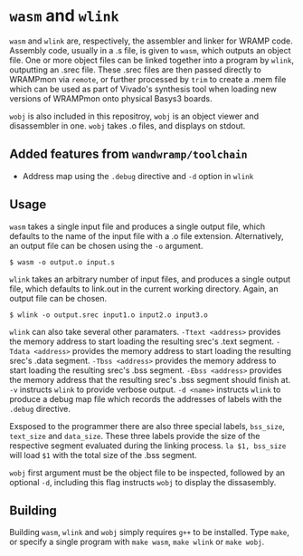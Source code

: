 # `wasm` and `wlink`

`wasm` and `wlink` are, respectively, the assembler and linker for WRAMP code.
Assembly code, usually in a .s file, is given to `wasm`, which outputs an object file.
One or more object files can be linked together into a program by `wlink`, outputting
an .srec file.
These .srec files are then passed directly to WRAMPmon via `remote`, or further processed
by `trim` to create a .mem file which can be used as part of Vivado's synthesis tool
when loading new versions of WRAMPmon onto physical Basys3 boards.

`wobj` is also included in this repositroy, `wobj` is an object viewer and disassembler in one.
`wobj` takes .o files, and displays on stdout.

## Added features from `wandwramp/toolchain`
 - Address map using the `.debug` directive and `-d` option in `wlink`

## Usage

`wasm` takes a single input file and produces a single output file, which defaults to
the name of the input file with a .o file extension. Alternatively, an output file can
be chosen using the `-o` argument.

` $ wasm -o output.o input.s `

`wlink` takes an arbitrary number of input files, and produces a single output file, which
defaults to link.out in the current working directory. 
Again, an output file can be chosen.

` $ wlink -o output.srec input1.o input2.o input3.o `

`wlink` can also take several other paramaters.
`-Ttext <address>` provides the memory address to start loading the resulting srec's .text segment.
`-Tdata <address>` provides the memory address to start loading the resulting srec's .data segment. 
`-Tbss <address>` provides the memory address to start loading the resulting srec's .bss segment. 
`-Ebss <address>` provides the memory address that the resulting srec's .bss segment should finish at.
`-v` instructs `wlink` to provide verbose output.
`-d <name>` instructs `wlink` to produce a debug map file which records the addresses of labels with the `.debug` directive.

Exsposed to the programmer there are also three special labels, `bss_size`, `text_size` and `data_size`.
These three labels provide the size of the respective segment evaluated during the linking process.
`la $1, bss_size` will load `$1` with the total size of the .bss segment.

`wobj` first argument must be the object file to be inspected, followed by an optional `-d`, including
this flag instructs `wobj` to display the dissasembly. 

## Building

Building `wasm`, `wlink` and `wobj` simply requires `g++` to be installed.
Type `make`, or specify a single program with `make wasm`, `make wlink` or `make wobj`.
